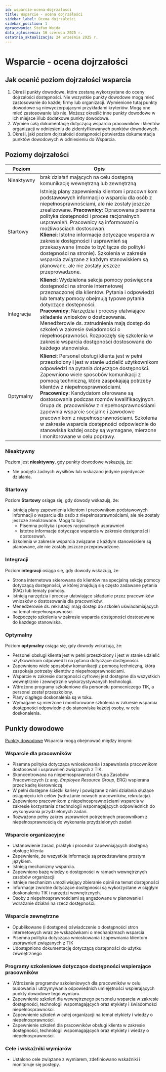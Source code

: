 ```yaml
---
id: wsparcie-ocena-dojrzalosci
title: Wsparcie - ocena dojrzałości
sidebar_label: Ocena dojrzałości
sidebar_position: 1
opracowanie: Stefan Wajda
data_zgloszenia: 16 czerwca 2025 r.
ostatnia_aktualizacja: 24 września 2025 r.
---
```


# Wsparcie - ocena dojrzałości

## Jak ocenić poziom dojrzałości wsparcia

1. Określ punkty dowodowe, które zostaną wykorzystane do oceny dojrzałości dostępności. Nie wszystkie punkty dowodowe mogą mieć zastosowanie do każdej firmy lub organizacji. Wymienione tutaj punkty dowodowe są niewyczerpującymi przykładami kryteriów. Mogą one mieć zastosowanie lub nie. Możesz określić inne punkty dowodowe w ich miejsce i/lub dodatkowe punkty dowodowe.
2. Wymień całą dokumentację dotyczącą wsparcia pracowników i klientów organizacji w odniesieniu do zidentyfikowanych punktów dowodowych.
3. Określ, jaki poziom dojrzałości dostępności potwierdza dokumentacja punktów dowodowych w odniesieniu do Wsparcia.

## Poziomy dojrzałości

| Poziom | Opis  |
| -------| ------| 
| Nieaktywny | brak działań mających na celu dostępną komunikację wewnętrzną lub zewnętrzną |
| Startowy   | Istnieją plany zapewnienia klientom i pracownikom podstawowych informacji o wsparciu dla osób z niepełnosprawnościami, ale nie zostały jeszcze zrealizowane. **Pracownicy**: Opracowana pisemna polityka dostępności i proces racjonalnych usprawnień. Pracownicy są informowani o możliwościach dostosowań.<br /> **Klienci**: Istotne informacje dotyczące wsparcia w zakresie dostępności i usprawnień są przekazywane (może to być łącze do polityki dostępności na stronie). Szkolenia w zakresie wsparcia związane z każdym stanowiskiem są planowane, ale nie zostały jeszcze przeprowadzone. |
| Integracja | **Klienci**: Wydzielona sekcja pomocy poświęcona dostępności na stronie internetowej przeznaczonej dla klientów. Pytania i odpowiedzi lub tematy pomocy obejmują typowe pytania dotyczące dostępności.<br /> **Pracownicy**: Narzędzia i procesy ułatwiające składanie wniosków o dostosowania. Menedżerowie ds. zatrudnienia mają dostęp do szkoleń w zakresie świadomości o niepełnosprawności. Rozpoczęły się szkolenia w zakresie wsparcia dostępności dostosowane do każdego stanowiska. |
| Optymalny | **Klienci**: Personel obsługi klienta jest w pełni przeszkolony i jest w stanie udzielić użytkownikom odpowiedzi na pytania dotyczące dostępności. Zapewniono wiele sposobów komunikacji z pomocą techniczną, które zaspokajają potrzeby klientów z niepełnosprawnościami.<br /> **Pracownicy**: Kandydatom oferowane są dostosowania podczas rozmów kwalifikacyjnych. Grupa ds. pracowników z niepełnosprawnościami zapewnia wsparcie socjalne i zawodowe pracownikom z niepełnosprawnościami. Szkolenia w zakresie wsparcia dostępności odpowiednie do stanowiska każdej osoby są wymagane, mierzone i monitorowane w celu poprawy. |

### Nieaktywny

Poziom jest **nieaktywny**, gdy punkty dowodowe wskazują, że:

- Nie podjęto żadnych wysiłków lub wskazano jedynie pojedyncze działania.

### Startowy

Poziom **Startowy** osiąga się, gdy dowody wskazują, że:

- Istnieją plany zapewnienia klientom i pracownikom podstawowych informacji o wsparciu dla osób z&nbsp;niepełnosprawnościami, ale nie zostały jeszcze zrealizowane. Mogą to być:
  - Pisemna polityka i proces racjonalnych usprawnień
  - Istotne informacje dotyczące wsparcia w zakresie dostępności i dostosowań.
- Szkolenia w zakresie wsparcia związane z każdym stanowiskiem są planowane, ale nie zostały jeszcze przeprowadzone.

### Integracji

Poziom **integracji** osiąga się, gdy dowody wskazują, że:

- Strona internetowa skierowana do klientów ma specjalną sekcję pomocy dotyczącą dostępności, w której znajdują się często zadawane pytania (FAQ) lub tematy pomocy.
- Istnieją narzędzia i procesy ułatwiające składanie przez pracowników wniosków o dostosowania dla pracowników.
- Menedżerowie ds. rekrutacji mają dostęp do szkoleń uświadamiających na temat niepełnosprawności.
- Rozpoczęto szkolenia w zakresie wsparcia dostępności dostosowane do każdego stanowiska.


### Optymalny
Poziom **optymalny** osiąga się, gdy dowody wskazują, że:

- Personel obsługi klienta jest w pełni przeszkolony i jest w stanie udzielić użytkownikom odpowiedzi na pytania dotyczące dostępności.
- Zapewniono wiele sposobów komunikacji z pomocą techniczną, która zaspokaja potrzeby klientów z niepełnosprawnościami.
- Wsparcie w zakresie dostępności cyfrowej jest dostępne dla wszystkich wewnętrznie i zewnętrznie wykorzystywanych technologii.
- Wdrożono programy szkoleniowe dla personelu pomocniczego TIK, a personel został przeszkolony.
- Plany ciągłego doskonalenia są w toku.
- Wymagane są mierzone i monitorowane szkolenia w zakresie wsparcia dostępności odpowiednie do stanowiska każdej osoby, w celu doskonalenia.


## Punkty dowodowe

[Punkty dowodowe](../../terms/punkt-dowodowy) Wsparcia mogą obejmować między innymi:

### Wsparcie dla pracowników

- Pisemna polityka dotycząca wnioskowania i zapewniania pracownikom dostosowań i usprawnień związanych z TIK.
- Skoncentrowana na niepełnosprawności Grupa Zasobów Pracowniczych (z ang. _Employee Resource Group_, ERG) wspierana przez kadrę kierowniczą.
- W pełni dostępne ścieżki kariery i powiązane z nimi działania służące osiągnięciu ich celów (wdrażanie nowych pracowników, rekrutacja).
- Zapewniono pracownikom z niepełnosprawnościami wsparcia w zakresie korzystania z technologii wspomagających odpowiednich do wykonywania przydzielonych zadań.
- Rozważono pełny zakres usprawnień potrzebnych pracownikom z niepełnosprawnością do wykonania przydzielonych zadań

### Wsparcie organizacyjne

- Ustanowienie zasad, praktyk i procedur zapewniających dostępną obsługę klienta
- Zapewnienie, że wszystkie informacje są przedstawiane prostym językiem.
- Istnieją mechanizmy wsparcia.
- Zapewniono bazę wiedzy o dostępności w ramach wewnętrznych zasobów organizacji
- Istnieje mechanizm umożliwiający zbieranie opinii na temat dostępności
- Informacje zwrotne dotyczące dostępności są wykorzystane w ciągłym doskonaleniu TIK i narzędzi wewnętrznych.
- Osoby z niepełnosprawnościami są angażowane w planowanie i wdrażanie działań na rzecz dostępności.

### Wsparcie zewnętrzne
- Opublikowane (i dostępne) oświadczenie o dostępności stron internetowych wraz ze wskazówkami o mechanizmach wsparcia.
- Pisemna polityka dotycząca wnioskowania i zapewniania klientom usprawnień związanych z TIK
- Udostępniono dokumentację dotyczącą dostępności do użytku zewnętrznego

### Programy szkoleniowe dotyczące dostępności wspierające pracowników

- Wdrożenie programów szkoleniowych dla pracowników w celu budowania i utrzymywania odpowiednich umiejętności wspierających punkty dowodowe tego wymiaru.
- Zapewnienie szkoleń dla wewnętrznego personelu wsparcia w zakresie dostępności, technologii wspomagających oraz etykiety i świadomości niepełnosprawności.
- Zapewnienie szkoleń w całej organizacji na temat etykiety i wiedzy o niepełnosprawności.
- Zapewnienie szkoleń dla pracowników obsługi klienta w zakresie dostępności, technologii wspomagających oraz etykiety i wiedzy o niepełnosprawności.

### Cele i wskaźniki wymiarów

- Ustalono cele związane z wymiarem, zdefiniowano wskaźniki i monitoruje się postępy.

